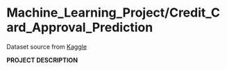 # Machine_Learning_Project/Credit_Card_Approval_Prediction

Dataset source from [Kaggle](https://www.kaggle.com)


**PROJECT DESCRIPTION**
